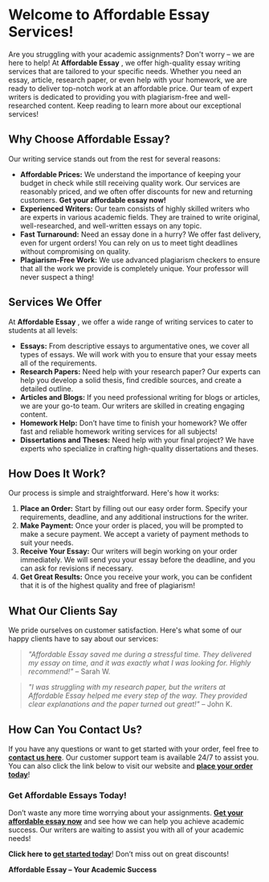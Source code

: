 # Welcome to Affordable Essay Services!

Are you struggling with your academic assignments? Don't worry – we are here to help! At **Affordable Essay** , we offer high-quality essay writing services that are tailored to your specific needs. Whether you need an essay, article, research paper, or even help with your homework, we are ready to deliver top-notch work at an affordable price. Our team of expert writers is dedicated to providing you with plagiarism-free and well-researched content. Keep reading to learn more about our exceptional services!

## Why Choose Affordable Essay?

Our writing service stands out from the rest for several reasons:

- **Affordable Prices:** We understand the importance of keeping your budget in check while still receiving quality work. Our services are reasonably priced, and we often offer discounts for new and returning customers. **Get your affordable essay now!**
- **Experienced Writers:** Our team consists of highly skilled writers who are experts in various academic fields. They are trained to write original, well-researched, and well-written essays on any topic.
- **Fast Turnaround:** Need an essay done in a hurry? We offer fast delivery, even for urgent orders! You can rely on us to meet tight deadlines without compromising on quality.
- **Plagiarism-Free Work:** We use advanced plagiarism checkers to ensure that all the work we provide is completely unique. Your professor will never suspect a thing!

## Services We Offer

At **Affordable Essay** , we offer a wide range of writing services to cater to students at all levels:

- **Essays:** From descriptive essays to argumentative ones, we cover all types of essays. We will work with you to ensure that your essay meets all of the requirements.
- **Research Papers:** Need help with your research paper? Our experts can help you develop a solid thesis, find credible sources, and create a detailed outline.
- **Articles and Blogs:** If you need professional writing for blogs or articles, we are your go-to team. Our writers are skilled in creating engaging content.
- **Homework Help:** Don’t have time to finish your homework? We offer fast and reliable homework writing services for all subjects!
- **Dissertations and Theses:** Need help with your final project? We have experts who specialize in crafting high-quality dissertations and theses.

## How Does It Work?

Our process is simple and straightforward. Here's how it works:

1. **Place an Order:** Start by filling out our easy order form. Specify your requirements, deadline, and any additional instructions for the writer.
2. **Make Payment:** Once your order is placed, you will be prompted to make a secure payment. We accept a variety of payment methods to suit your needs.
3. **Receive Your Essay:** Our writers will begin working on your order immediately. We will send you your essay before the deadline, and you can ask for revisions if necessary.
4. **Get Great Results:** Once you receive your work, you can be confident that it is of the highest quality and free of plagiarism!

## What Our Clients Say

We pride ourselves on customer satisfaction. Here's what some of our happy clients have to say about our services:

> _"Affordable Essay saved me during a stressful time. They delivered my essay on time, and it was exactly what I was looking for. Highly recommend!"_ – Sarah W.

> _"I was struggling with my research paper, but the writers at Affordable Essay helped me every step of the way. They provided clear explanations and the paper turned out great!"_ – John K.

## How Can You Contact Us?

If you have any questions or want to get started with your order, feel free to [**contact us here**](https://tinyurl.com/topessay?keyword=affordable+essay). Our customer support team is available 24/7 to assist you. You can also click the link below to visit our website and **[place your order today](https://tinyurl.com/topessay?keyword=affordable+essay)**!

### Get Affordable Essays Today!

Don’t waste any more time worrying about your assignments. **[Get your affordable essay now](https://tinyurl.com/topessay?keyword=affordable+essay)** and see how we can help you achieve academic success. Our writers are waiting to assist you with all of your academic needs!

**Click here to [get started today](https://tinyurl.com/topessay?keyword=affordable+essay)**! Don’t miss out on great discounts!

**Affordable Essay – Your Academic Success**
